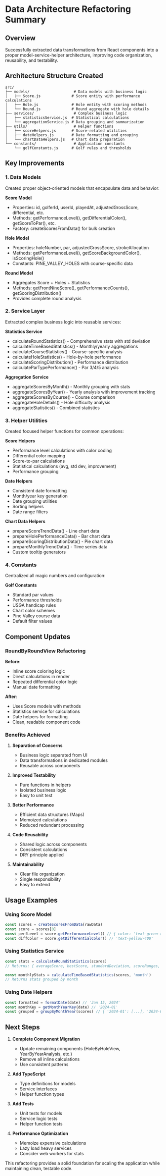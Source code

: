 # Data Architecture Refactoring Summary

## Overview
Successfully extracted data transformations from React components into a proper model-service-helper architecture, improving code organization, reusability, and testability.

## Architecture Structure Created

```
src/
├── models/                    # Data models with business logic
│   ├── Score.js              # Score entity with performance calculations
│   ├── Hole.js               # Hole entity with scoring methods
│   └── Round.js              # Round aggregate with hole details
├── services/                  # Complex business logic
│   ├── statisticsService.js  # Statistical calculations
│   └── aggregationService.js # Data grouping and summarization
├── utils/                     # Helper functions
│   ├── scoreHelpers.js       # Score-related utilities
│   ├── dateHelpers.js        # Date formatting and grouping
│   └── chartDataHelpers.js   # Chart data preparation
└── constants/                 # Application constants
    └── golfConstants.js      # Golf rules and thresholds
```

## Key Improvements

### 1. Data Models
Created proper object-oriented models that encapsulate data and behavior:

**Score Model**
- Properties: id, golferId, userId, playedAt, adjustedGrossScore, differential, etc.
- Methods: getPerformanceLevel(), getDifferentialColor(), getScoreToPar(), etc.
- Factory: createScoresFromData() for bulk creation

**Hole Model**
- Properties: holeNumber, par, adjustedGrossScore, strokeAllocation
- Methods: getPerformanceLevel(), getScoreBackgroundColor(), isScoringHole()
- Constants: PINE_VALLEY_HOLES with course-specific data

**Round Model**
- Aggregates Score + Holes + Statistics
- Methods: getFrontNineScore(), getPerformanceCounts(), getScoringDistribution()
- Provides complete round analysis

### 2. Service Layer
Extracted complex business logic into reusable services:

**Statistics Service**
- calculateRoundStatistics() - Comprehensive stats with std deviation
- calculateTimeBasedStatistics() - Monthly/yearly aggregations
- calculateCourseStatistics() - Course-specific analysis
- calculateHoleStatistics() - Hole-by-hole performance
- calculateScoringDistribution() - Performance distribution
- calculateParTypePerformance() - Par 3/4/5 analysis

**Aggregation Service**
- aggregateScoresByMonth() - Monthly grouping with stats
- aggregateScoresByYear() - Yearly analysis with improvement tracking
- aggregateScoresByCourse() - Course comparison
- aggregateHoleDetails() - Hole difficulty analysis
- aggregateStatistics() - Combined statistics

### 3. Helper Utilities
Created focused helper functions for common operations:

**Score Helpers**
- Performance level calculations with color coding
- Differential color mapping
- Score-to-par calculations
- Statistical calculations (avg, std dev, improvement)
- Performance grouping

**Date Helpers**
- Consistent date formatting
- Month/year key generation
- Date grouping utilities
- Sorting helpers
- Date range filters

**Chart Data Helpers**
- prepareScoreTrendData() - Line chart data
- prepareHolePerformanceData() - Bar chart data
- prepareScoringDistributionData() - Pie chart data
- prepareMonthlyTrendData() - Time series data
- Custom tooltip generators

### 4. Constants
Centralized all magic numbers and configuration:

**Golf Constants**
- Standard par values
- Performance thresholds
- USGA handicap rules
- Chart color schemes
- Pine Valley course data
- Default filter values

## Component Updates

### RoundByRoundView Refactoring
**Before**: 
- Inline score coloring logic
- Direct calculations in render
- Repeated differential color logic
- Manual date formatting

**After**:
- Uses Score models with methods
- Statistics service for calculations
- Date helpers for formatting
- Clean, readable component code

### Benefits Achieved

1. **Separation of Concerns**
   - Business logic separated from UI
   - Data transformations in dedicated modules
   - Reusable across components

2. **Improved Testability**
   - Pure functions in helpers
   - Isolated business logic
   - Easy to unit test

3. **Better Performance**
   - Efficient data structures (Maps)
   - Memoized calculations
   - Reduced redundant processing

4. **Code Reusability**
   - Shared logic across components
   - Consistent calculations
   - DRY principle applied

5. **Maintainability**
   - Clear file organization
   - Single responsibility
   - Easy to extend

## Usage Examples

### Using Score Model
```javascript
const scores = createScoresFromData(rawData)
const score = scores[0]
const perfLevel = score.getPerformanceLevel() // { color: 'text-green-400', level: 'excellent' }
const diffColor = score.getDifferentialColor() // 'text-yellow-400'
```

### Using Statistics Service
```javascript
const stats = calculateRoundStatistics(scores)
// Returns: { averageScore, bestScore, standardDeviation, scoreRanges, etc. }

const monthlyStats = calculateTimeBasedStatistics(scores, 'month')
// Returns stats grouped by month
```

### Using Date Helpers
```javascript
const formatted = formatDate(date) // 'Jan 15, 2024'
const monthKey = getMonthYearKey(date) // '2024-01'
const grouped = groupByMonthYear(scores) // { '2024-01': [...], '2024-02': [...] }
```

## Next Steps

1. **Complete Component Migration**
   - Update remaining components (HoleByHoleView, YearByYearAnalysis, etc.)
   - Remove all inline calculations
   - Use consistent patterns

2. **Add TypeScript**
   - Type definitions for models
   - Service interfaces
   - Helper function types

3. **Add Tests**
   - Unit tests for models
   - Service logic tests
   - Helper function tests

4. **Performance Optimization**
   - Memoize expensive calculations
   - Lazy load heavy services
   - Consider web workers for stats

This refactoring provides a solid foundation for scaling the application while maintaining clean, testable code.